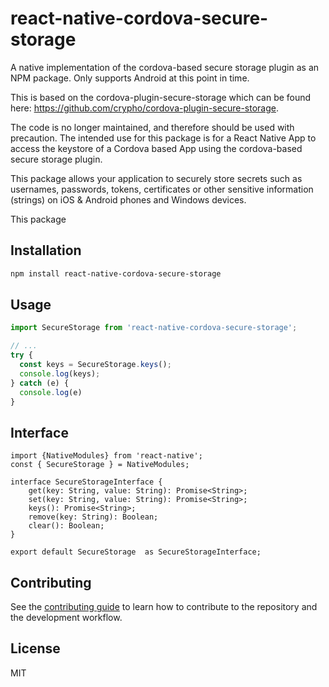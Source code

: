 # react-native-cordova-secure-storage

A native implementation of the cordova-based secure storage plugin as an NPM package. Only supports Android at this point in time.

This is based on the cordova-plugin-secure-storage which can be found here: https://github.com/crypho/cordova-plugin-secure-storage. 

The code is no longer maintained, and therefore should be used with precaution. The intended use for this package is for a React Native App to access the keystore of a Cordova based App using the cordova-based secure storage plugin.

This package allows your application to securely store secrets such as usernames, passwords, tokens, certificates or other sensitive information (strings) on iOS & Android phones and Windows devices.

This package 

## Installation

```sh
npm install react-native-cordova-secure-storage
```

## Usage

```js
import SecureStorage from 'react-native-cordova-secure-storage';

// ...
try {
  const keys = SecureStorage.keys();
  console.log(keys);
} catch (e) {
  console.log(e)
}
```

## Interface

```tsx
import {NativeModules} from 'react-native';
const { SecureStorage } = NativeModules; 

interface SecureStorageInterface {
    get(key: String, value: String): Promise<String>;
    set(key: String, value: String): Promise<String>;
    keys(): Promise<String>;
    remove(key: String): Boolean;
    clear(): Boolean;
}

export default SecureStorage  as SecureStorageInterface;
```

## Contributing

See the [contributing guide](CONTRIBUTING.md) to learn how to contribute to the repository and the development workflow.

## License

MIT
